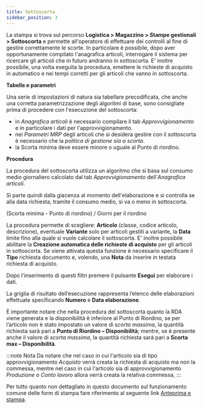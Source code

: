 ```yaml
---
title: Sottoscorta
sidebar_position: 3
---
```


La stampa si trova sul percorso **Logistica > Magazzino  >  Stampe gestionali > Sottoscorta** e permette all'operatore di effettuare dei controlli al fine di gestire correttamente le scorte. In particolare è possibile, dopo aver opportunamente compilato l'anagrafica articoli, interrogare il sistema per ricercare gli articoli che in futuro andranno in sottoscorta. E' inoltre possibile, una volta eseguita la procedura, emettere le richieste di acquisto in automatico e nei tempi corretti per gli articoli che vanno in sottoscorta.

**Tabelle e parametri**

Una serie di impostazioni di natura sia tabellare precodificata, che anche una corretta parametrizzazione degli algoritmi di base, sono consigliate prima di procedere con l'esecuzione del sottoscorta:
- in *Anagrafica articoli* è necessario compilare il tab *Approvvigionamento* e in particolare i dati per l'approvvigionamento.        
- nei *Parametri MRP* degli articoli che si desidera gestire con il sottoscorta è necessario che la *politica di gestione sia a scorta*.        
- la Scorta minima deve essere minore o uguale al Punto di riordino.

**Procedura**

La procedura del sottoscorta utilizza un algoritmo che si basa sul consumo medio giornaliero calcolato dal tab *Approvvigionamento* dell'*Anagrafica articoli*.

Si parte quindi dalla giacenza al momento dell'elaborazione e si controlla se alla data richiesta, tramite il consumo medio, si va o meno in sottoscorta.

(Scorta minima - Punto di riordino) / Giorni per il riordino

La procedura permette di scegliere: **Articolo** (classe, codice articolo, descrizione), eventuale **Variante** solo per articoli gestiti a variante, la **Data** limite fino alla quale si vuole calcolare il sottoscorta. E' inoltre possibile abilitare la **Creazione automatica delle richieste di acquisto** per gli articoli in sottoscorta. Se viene attivata questa funzione è necessario specificare il **Tipo** richiesta documento e, volendo, una **Nota** da inserire in testata richiesta di acquisto.

Dopo l'inserimento di questi filtri premere il pulsante **Esegui** per elaborare i dati.

La griglia di risultato dell’esecuzione rappresenta l’elenco delle elaborazioni effettuate specificando **Numero** e **Data elaborazione**.

È importante notare che nella procedura del sottoscorta quanto la RDA viene generata e la disponibilità è inferiore al Punto di Riordino, se per l’articolo non è stato impostato un valore di *scorta massima*, la quantità richiesta sarà pari a **Punto di Riordino – Disponibilità**; mentre, se è presente anche il valore di *scorta massima*, la quantità richiesta sarà pari a **Scorta max – Disponibilità**.

:::note Nota
Da notare che nel caso in cui l'articolo sia di tipo approvvigionamento *Acquisto* verrà creata la richiesta di acquisto ma non la commessa, mentre nel caso in cui l'articolo sia di approvvigionamento *Produzione* o *Conto lavoro* allora verrà creata la relativa commessa,
:::

Per tutto quanto non dettagliato in questo documento sul funzionamento comune delle form di stampa fare riferimento al seguente link [Anteprima e stampa](/docs/guide/common/operations-with-data/reports).